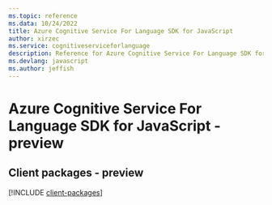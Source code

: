```yaml
---
ms.topic: reference
ms.data: 10/24/2022
title: Azure Cognitive Service For Language SDK for JavaScript
author: xirzec
ms.service: cognitiveserviceforlanguage
description: Reference for Azure Cognitive Service For Language SDK for JavaScript
ms.devlang: javascript
ms.author: jeffish
---
```

# Azure Cognitive Service For Language SDK for JavaScript - preview

## Client packages - preview
[!INCLUDE [client-packages](cognitive-service-for-language-client-index.md)]